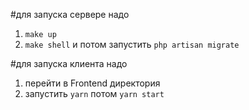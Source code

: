 #для запуска сервере надо
 1. `make up`
 2. `make shell` и потом запустить `php artisan migrate`

#для запуска клиента надо
 1.  перейти в Frontend директория
 2. запустить `yarn` потом `yarn start`

